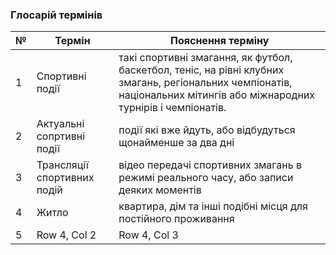 ### Глосарій термінів

| № | Термін | Пояснення терміну |
|-----------------|-----------------|-----------------|
|1   | Спортивні події    | такі спортивні змагання, як футбол, баскетбол, теніс, на рівні клубних змагань, регіональних чемпіонатів, національних мітингів або міжнародних турнірів і чемпіонатів.  |
| 2   | Актуальні сопртивні події   |події які вже йдуть, або відбудуться щонайменше за два дні  |
| 3   | Трансляції спортивних подій   | відео передачі спортивних змагань в режимі реального часу, або записи деяких моментів    |
| 4   | Житло   | квартира, дім та інші подібні місця для постійного проживання   |
| 5   | Row 4, Col 2   | Row 4, Col 3   |
